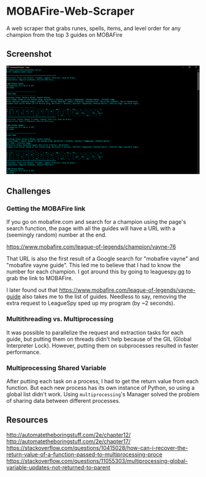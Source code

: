 # MOBAFire-Web-Scraper
A web scraper that grabs runes, spells, items, and level order for any champion from the top 3 guides on MOBAFire

## Screenshot
![](lol.png)

## Challenges
### Getting the MOBAFire link

If you go on mobafire.com and search for a champion using the page's search function, the page with all the guides will have a URL with a (seemingly random) number at the end.

https://www.mobafire.com/league-of-legends/champion/vayne-76

That URL is also the first result of a Google search for "mobafire vayne" and "mobafire vayne guide". This led me to believe that I had to know the number for each champion. I got around this by going to leaguespy.gg to grab the link to MOBAFire.

I later found out that https://www.mobafire.com/league-of-legends/vayne-guide also takes me to the list of guides. Needless to say, removing the extra request to LeagueSpy sped up my program (by ~2 seconds).

### Multithreading vs. Multiprocessing

It was possible to parallelize the request and extraction tasks for each guide, but putting them on threads didn't help because of the GIL (Global Interpreter Lock). However, putting them on subprocesses resulted in faster performance.

### Multiprocessing Shared Variable

After putting each task on a process, I had to get the return value from each function. But each new process has its own instance of Python, so using a global list didn't work. Using `multiprocessing`'s Manager solved the problem of sharing data between different processes.

## Resources
http://automatetheboringstuff.com/2e/chapter12/  
http://automatetheboringstuff.com/2e/chapter17/  
https://stackoverflow.com/questions/10415028/how-can-i-recover-the-return-value-of-a-function-passed-to-multiprocessing-proce  
https://stackoverflow.com/questions/11055303/multiprocessing-global-variable-updates-not-returned-to-parent

